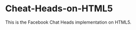 Cheat-Heads-on-HTML5
====================

This is the Facebook Chat Heads implementation on HTML5.
